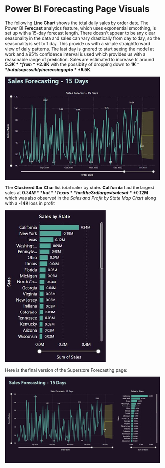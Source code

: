 # Power BI Forecasting Page Visuals

The following **Line Chart** shows the total daily sales by order date. The Power BI **Forecast** analytics feature, which uses exponential smoothing, is set up with a 15-day forecast length. There doesn't appear to be any clear seasonality in the data and sales can vary drastically from day to day, so the seasonality is set to 1 day. This provide us with a simple straightforward view of daily patterns. The last day is ignored to start seeing the model at work and a 95% confidence interval is used which provides us with a reasonable range of prediction. Sales are estimated to increase to around **$5.3K** from **$2.8K** with the possiblity of dropping down to **$1K** but also possibly increasing up to **$9.5K**.

![Forecasting Line Chart](https://github.com/danvuk567/Predictive-Sales-Forecasting/blob/main/images/Power_BI_Sales_Forecasting_Line_Chart.jpg?raw=true)

The **Clustered Bar Char** list total sales by state. **California** had the largest sales at **$0.34M** but **Texas** had the 3rd largest sales at **$0.12M** which was also observed in the *Sales and Profit by State Map Chart* along with a **-14K** loss in profit. 

![Forecasting Clustered Bar Chart](https://github.com/danvuk567/Predictive-Sales-Forecasting/blob/main/images/Power_BI_Sales_Forecasting_Clustered_Bar_Chart.jpg?raw=true)

Here is the final version of the Superstore Forecasting page:

![Forecasting Page](https://github.com/danvuk567/Predictive-Sales-Forecasting/blob/main/images/Power_BI-Forecasting-Page.jpg?raw=true)
